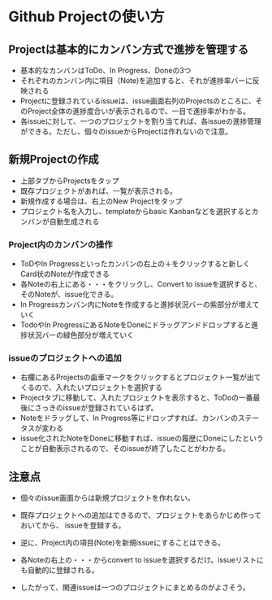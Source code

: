 # Github Projectの使い方

## Projectは基本的にカンバン方式で進捗を管理する
- 基本的なカンバンはToDo、In Progress、Doneの3つ
- それぞれのカンバン内に項目（Note)を追加すると、それが進捗率バーに反映される
- Projectに登録されているissueは、issue画面右列のProjectsのところに、そのProject全体の進捗度合いが表示されるので、一目で進捗率がわかる。
- 各issueに対して、一つのプロジェクトを割り当てれば、各issueの進捗管理ができる。ただし、個々のissueからProjectは作れないので注意。

## 新規Projectの作成
- 上部タブからProjectsをタップ
- 既存プロジェクトがあれば、一覧が表示される。
- 新規作成する場合は、右上のNew Projectをタップ
- プロジェクト名を入力し、templateからbasic Kanbanなどを選択するとカンバンが自動生成される

### Project内のカンバンの操作
- ToDやIn Progressといったカンバンの右上の＋をクリックすると新しくCard状のNoteが作成できる
- 各Noteの右上にある・・・をクリックし、Convert to issueを選択すると、そのNoteが、issue化できる。
- In Progressカンバン内にNoteを作成すると進捗状況バーの紫部分が増えていく
- TodoやIn ProgressにあるNoteをDoneにドラッグアンドドロップすると進捗状況バーの緑色部分が増えていく

###  issueのプロジェクトへの追加
- 右欄にあるProjectsの歯車マークをクリックするとプロジェクト一覧が出てくるので、入れたいプロジェクトを選択する
- Projectタブに移動して、入れたプロジェクトを表示すると、ToDoの一番最後にさっきのissueが登録されているはず。
- Noteをドラッグして、In Progress等にドロップすれば、カンバンのステータスが変わる
- issue化されたNoteをDoneに移動すれば、issueの履歴にDoneにしたということが自動表示されるので、そのissueが終了したことがわかる。

## 注意点
- 個々のissue画面からは新規プロジェクトを作れない。
- 既存プロジェクトへの追加はできるので、プロジェクトをあらかじめ作っておいてから、
  issueを登録する。

- 逆に、Project内の項目(Note)を新規issueにすることはできる。
- 各Noteの右上の・・・からconvert to issueを選択するだけ。issueリストにも自動的に登録される。
- したがって、関連issueは一つのプロジェクトにまとめるのがよさそう。
 


